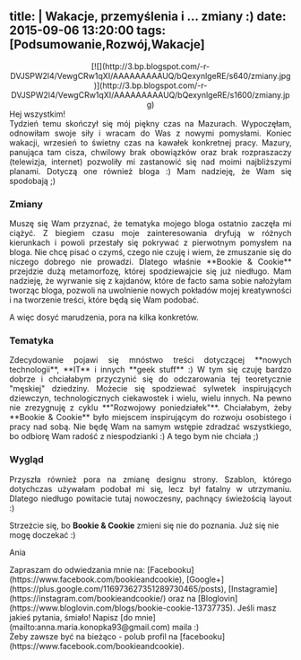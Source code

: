 title: |
	Wakacje, przemyślenia i ... zmiany :)
date: 2015-09-06 13:20:00
tags: [Podsumowanie,Rozwój,Wakacje]
---

<div class="separator" style="clear: both; text-align: center!important;">[![](http://3.bp.blogspot.com/-r-DVJSPW2l4/VewgCRw1qXI/AAAAAAAAAUQ/bQexynlgeRE/s640/zmiany.jpg)](http://3.bp.blogspot.com/-r-DVJSPW2l4/VewgCRw1qXI/AAAAAAAAAUQ/bQexynlgeRE/s1600/zmiany.jpg)</div>

<div class="content" style="clear: both;">Hej wszystkim!  

<div style="text-align: justify;">Tydzień temu skończył się mój piękny czas na Mazurach. Wypoczęłam, odnowiłam swoje siły i wracam do Was z nowymi pomysłami. Koniec wakacji, wrzesień to świetny czas na kawałek konkretnej pracy. Mazury, panująca tam cisza, chwilowy brak obowiązków oraz brak rozpraszaczy (telewizja, internet) pozwoliły mi zastanowić się nad moimi najbliższymi planami. Dotyczą one również bloga :) Mam nadzieję, że Wam się spodobają ;)</div>

### Zmiany

<div style="text-align: justify;">Muszę się Wam przyznać, że tematyka mojego bloga ostatnio zaczęła mi ciążyć. Z biegiem czasu moje zainteresowania dryfują w różnych kierunkach i powoli przestały się pokrywać z pierwotnym pomysłem na bloga. Nie chcę pisać o czymś, czego nie czuję i wiem, że zmuszanie się do niczego dobrego nie prowadzi. Dlatego właśnie **Bookie & Cookie** przejdzie dużą metamorfozę, której spodziewajcie się już niedługo. Mam nadzieję, że wyrwanie się z kajdanów, które de facto sama sobie nałożyłam tworząc bloga, pozwoli na uwolnienie nowych pokładów mojej kreatywności i na tworzenie treści, które będą się Wam podobać. </div>

A więc dosyć marudzenia, pora na kilka konkretów.  

### Tematyka

<div style="text-align: justify;">Zdecydowanie pojawi się mnóstwo treści dotyczącej **nowych technologii**, **IT** i innych **geek stuff** :) W tym się czuję bardzo dobrze i chciałabym przyczynić się do odczarowania tej teoretycznie "męskiej" dziedziny. Możecie się spodziewać sylwetek inspirujących dziewczyn, technologicznych ciekawostek i wielu, wielu innych. Na pewno nie zrezygnuję z cyklu **"Rozwojowy poniedziałek"**. Chciałabym, żeby **Bookie & Cookie** było miejscem inspirującym do rozwoju osobistego i pracy nad sobą. Nie będę Wam na samym wstępie zdradzać wszystkiego, bo odbiorę Wam radość z niespodzianki :) A tego bym nie chciała ;)</div>

### Wygląd

<div style="text-align: justify;">Przyszła również pora na zmianę designu strony. Szablon, którego dotychczas używałam podobał mi się, lecz był fatalny w utrzymaniu. Dlatego niedługo powitacie tutaj nowoczesny, pachnący świeżością layout :)</div>

Strzeżcie się, bo **Bookie & Cookie** zmieni się nie do poznania. Już się nie mogę doczekać :)  

Ania  

</div>

<div class="stopka" style="clear: both;">Zapraszam do odwiedzania mnie na: [Facebooku](https://www.facebook.com/bookieandcookie), [Google+](https://plus.google.com/116973627351289730465/posts), [Instagramie](https://instagram.com/bookieandcookie/) oraz na [Bloglovin](https://www.bloglovin.com/blogs/bookie-cookie-13737735).  
Jeśli masz jakieś pytania, śmiało! Napisz [do mnie](mailto:anna.maria.konopka93@gmail.com) maila :)</div>

<div class="blogger-post-footer">Żeby zawsze być na bieżąco - polub profil na [facebooku](https://www.facebook.com/bookieandcookie).</div>